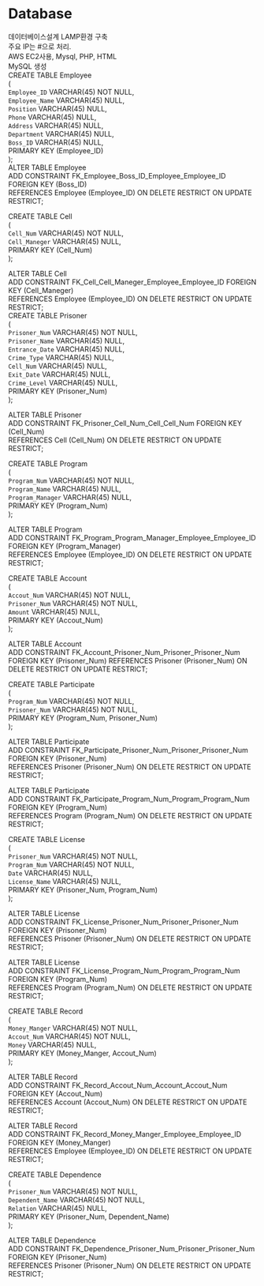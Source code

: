 # Database     
데이터베이스설계 LAMP환경 구축     
주요 IP는 #으로 처리.    
AWS EC2사용, Mysql, PHP, HTML    
MySQL 생성     
CREATE TABLE Employee    
(    
    `Employee_ID`    VARCHAR(45)    NOT NULL,     
    `Employee_Name`  VARCHAR(45)    NULL,     
    `Position`       VARCHAR(45)    NULL,     
    `Phone`          VARCHAR(45)    NULL,    
    `Address`        VARCHAR(45)    NULL,     
    `Department`     VARCHAR(45)    NULL,    
    `Boss_ID`        VARCHAR(45)    NULL,   
    PRIMARY KEY (Employee_ID)  
);   
ALTER TABLE Employee    
    ADD CONSTRAINT FK_Employee_Boss_ID_Employee_Employee_ID FOREIGN KEY (Boss_ID)  
        REFERENCES Employee (Employee_ID) ON DELETE RESTRICT ON UPDATE RESTRICT;    
             
CREATE TABLE Cell      
(   
    `Cell_Num`      VARCHAR(45)    NOT NULL,    
    `Cell_Maneger`  VARCHAR(45)    NULL,      
    PRIMARY KEY (Cell_Num)   
);   
   
ALTER TABLE Cell     
    ADD CONSTRAINT FK_Cell_Cell_Maneger_Employee_Employee_ID FOREIGN KEY (Cell_Maneger)   
        REFERENCES Employee (Employee_ID) ON DELETE RESTRICT ON UPDATE RESTRICT;     
CREATE TABLE Prisoner   
(       
    `Prisoner_Num`   VARCHAR(45)    NOT NULL,     
    `Prisoner_Name`  VARCHAR(45)    NULL,     
    `Entrance_Date`  VARCHAR(45)    NULL,     
    `Crime_Type`     VARCHAR(45)    NULL,   
    `Cell_Num`       VARCHAR(45)    NULL,    
    `Exit_Date`      VARCHAR(45)    NULL,     
    `Crime_Level`    VARCHAR(45)    NULL,     
    PRIMARY KEY (Prisoner_Num)   
);    
       
ALTER TABLE Prisoner  
    ADD CONSTRAINT FK_Prisoner_Cell_Num_Cell_Cell_Num FOREIGN KEY (Cell_Num)     
        REFERENCES Cell (Cell_Num) ON DELETE RESTRICT ON UPDATE RESTRICT;    
            
CREATE TABLE Program   
(    
    `Program_Num`      VARCHAR(45)    NOT NULL,    
    `Program_Name`     VARCHAR(45)    NULL,     
    `Program_Manager`  VARCHAR(45)    NULL,   
    PRIMARY KEY (Program_Num)    
);  

ALTER TABLE Program    
    ADD CONSTRAINT FK_Program_Program_Manager_Employee_Employee_ID FOREIGN KEY (Program_Manager)    
        REFERENCES Employee (Employee_ID) ON DELETE RESTRICT ON UPDATE RESTRICT;    
   
CREATE TABLE Account       
(        
    `Accout_Num`    VARCHAR(45)    NOT NULL,     
    `Prisoner_Num`  VARCHAR(45)    NOT NULL,         
    `Amount`        VARCHAR(45)    NULL,         
    PRIMARY KEY (Accout_Num)        
);           
       
ALTER TABLE Account       
    ADD CONSTRAINT FK_Account_Prisoner_Num_Prisoner_Prisoner_Num FOREIGN KEY (Prisoner_Num)
        REFERENCES Prisoner (Prisoner_Num) ON DELETE RESTRICT ON UPDATE RESTRICT;    
             
CREATE TABLE Participate   
(     
    `Program_Num`   VARCHAR(45)    NOT NULL,    
    `Prisoner_Num`  VARCHAR(45)    NOT NULL,     
    PRIMARY KEY (Program_Num, Prisoner_Num)   
);    
    
ALTER TABLE Participate    
    ADD CONSTRAINT FK_Participate_Prisoner_Num_Prisoner_Prisoner_Num FOREIGN KEY (Prisoner_Num)    
        REFERENCES Prisoner (Prisoner_Num) ON DELETE RESTRICT ON UPDATE RESTRICT;     
     
ALTER TABLE Participate      
    ADD CONSTRAINT FK_Participate_Program_Num_Program_Program_Num FOREIGN KEY (Program_Num)   
        REFERENCES Program (Program_Num) ON DELETE RESTRICT ON UPDATE RESTRICT;    
           
CREATE TABLE License   
(    
    `Prisoner_Num`  VARCHAR(45)    NOT NULL,     
    `Program_Num`   VARCHAR(45)    NOT NULL,    
    `Date`          VARCHAR(45)    NULL,      
    `License_Name`  VARCHAR(45)    NULL,     
    PRIMARY KEY (Prisoner_Num, Program_Num)     
);     
     
ALTER TABLE License    
    ADD CONSTRAINT FK_License_Prisoner_Num_Prisoner_Prisoner_Num FOREIGN KEY (Prisoner_Num)     
        REFERENCES Prisoner (Prisoner_Num) ON DELETE RESTRICT ON UPDATE RESTRICT;      
    
ALTER TABLE License     
    ADD CONSTRAINT FK_License_Program_Num_Program_Program_Num FOREIGN KEY (Program_Num)   
        REFERENCES Program (Program_Num) ON DELETE RESTRICT ON UPDATE RESTRICT;    
              
CREATE TABLE Record    
(   
    `Money_Manger`  VARCHAR(45)    NOT NULL,    
    `Accout_Num`    VARCHAR(45)    NOT NULL,     
    `Money`         VARCHAR(45)    NULL,     
    PRIMARY KEY (Money_Manger, Accout_Num)   
);     
      
ALTER TABLE Record   
    ADD CONSTRAINT FK_Record_Accout_Num_Account_Accout_Num FOREIGN KEY (Accout_Num)    
        REFERENCES Account (Accout_Num) ON DELETE RESTRICT ON UPDATE RESTRICT;     
     
ALTER TABLE Record   
    ADD CONSTRAINT FK_Record_Money_Manger_Employee_Employee_ID FOREIGN KEY (Money_Manger)    
        REFERENCES Employee (Employee_ID) ON DELETE RESTRICT ON UPDATE RESTRICT;    
    
CREATE TABLE Dependence    
(    
    `Prisoner_Num`    VARCHAR(45)    NOT NULL,    
    `Dependent_Name`  VARCHAR(45)    NOT NULL,     
    `Relation`        VARCHAR(45)    NULL,     
    PRIMARY KEY (Prisoner_Num, Dependent_Name)    
);     

ALTER TABLE Dependence    
    ADD CONSTRAINT FK_Dependence_Prisoner_Num_Prisoner_Prisoner_Num FOREIGN KEY (Prisoner_Num)     
        REFERENCES Prisoner (Prisoner_Num) ON DELETE RESTRICT ON UPDATE RESTRICT;      
